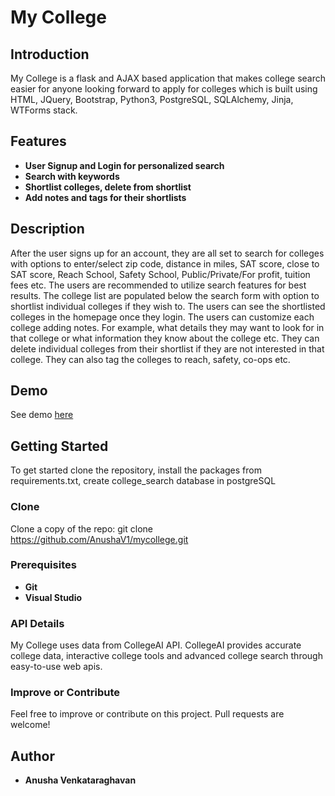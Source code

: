 # My College

## Introduction

My College is a flask and AJAX based application that makes college search easier for anyone looking forward to apply for colleges which is built using HTML, JQuery, Bootstrap, Python3, PostgreSQL, SQLAlchemy, Jinja, WTForms stack.

## Features

* **User Signup and Login for personalized search**
* **Search with keywords**
* **Shortlist colleges, delete from shortlist**
* **Add notes and tags for their shortlists**

## Description

After the user signs up for an account, they are all set to search for colleges with options to enter/select zip code, distance in miles, SAT score, close to SAT score, Reach School, Safety School, Public/Private/For profit, tuition fees etc. The users are recommended to utilize search features for best results. The college list are populated below the search form with option to shortlist individual colleges if they wish to. The users can see the shortlisted colleges in the homepage once they login. The users can customize each college adding notes. For example, what details they may want to look for in that college or what information they know about the college etc. They can delete individual colleges from their shortlist if they are not interested in that college. They can also tag the colleges to reach, safety, co-ops etc.

## Demo
See demo [here](https://mycollegefinder.herokuapp.com/)

## Getting Started

To get started clone the repository, install the packages from requirements.txt, create college_search database in postgreSQL

### Clone

Clone a copy of the repo: git clone <https://github.com/AnushaV1/mycollege.git>

### Prerequisites

* **Git**
* **Visual Studio**

### API Details

My College uses data from CollegeAI API. CollegeAI provides accurate college data, interactive college tools and advanced college search through easy-to-use web apis.

### Improve or Contribute

Feel free to improve or contribute on this project. Pull requests are welcome!

## Author

* **Anusha Venkataraghavan**
